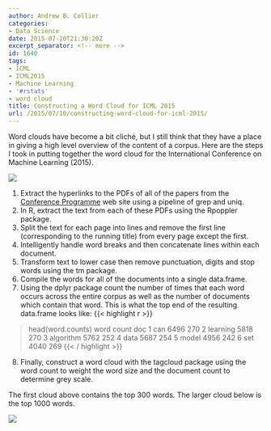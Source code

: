 ```yaml
---
author: Andrew B. Collier
categories:
- Data Science
date: 2015-07-10T21:30:20Z
excerpt_separator: <!-- more -->
id: 1640
tags:
- ICML
- ICML2015
- Machine Learning
- '#rstats'
- word cloud
title: Constructing a Word Cloud for ICML 2015
url: /2015/07/10/constructing-word-cloud-for-icml-2015/
---
```


Word clouds have become a bit cliché, but I still think that they have a place in giving a high level overview of the content of a corpus. Here are the steps I took in putting together the word cloud for the International Conference on Machine Learning (2015).

<!--more-->

<img src="{{ site.baseurl }}/static/img/2015/07/word-cloud.png">

1. Extract the hyperlinks to the PDFs of all of the papers from the [Conference Programme](http://icml.cc/2015/?page_id=825) web site using a pipeline of grep and uniq. 
2. In R, extract the text from each of these PDFs using the Rpoppler package. 
3. Split the text for each page into lines and remove the first line (corresponding to the running title) from every page except the first. 
4. Intelligently handle word breaks and then concatenate lines within each document. 
5. Transform text to lower case then remove punctuation, digits and stop words using the tm package. 
6. Compile the words for all of the documents into a single data.frame. 
7. Using the dplyr package count the number of times that each word occurs across the entire corpus as well as the number of documents which contain that word. This is what the top end of the resulting data.frame looks like:
{{< highlight r >}}
> head(word.counts)
       word count doc
1       can  6496 270
2  learning  5818 270
3 algorithm  5762 252
4      data  5687 254
5     model  4956 242
6       set  4040 269
{{< / highlight >}}
8. Finally, construct a word cloud with the tagcloud package using the word count to weight the word size and the document count to determine grey scale.

The first cloud above contains the top 300 words. The larger cloud below is the top 1000 words.

<img src="{{ site.baseurl }}/static/img/2015/07/word-cloud-large.png">
